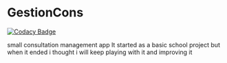 # GestionCons

[![Codacy Badge](https://api.codacy.com/project/badge/Grade/4713a71752694e63a07600c8287de516)](https://app.codacy.com/app/da7a90/GestionCons?utm_source=github.com&utm_medium=referral&utm_content=da7a90/GestionCons&utm_campaign=Badge_Grade_Settings)

small consultation management app
It started as a basic school project but when it ended i thought i will keep playing with it and improving it
